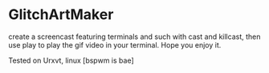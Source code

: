 # GlitchArtMaker

create a screencast featuring terminals and such with cast and killcast, then use play to play the gif video in your terminal. Hope you enjoy it. 

Tested on Urxvt, linux [bspwm is bae]


